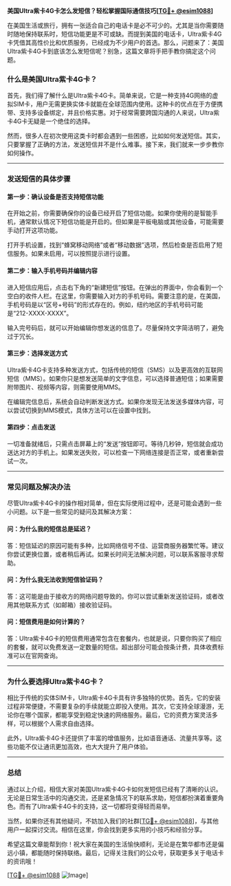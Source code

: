**美国Ultra紫卡4G卡怎么发短信？轻松掌握国际通信技巧[[TG💪+ @esim1088](https://t.me/s/esim1088)]**

在美国生活或旅行，拥有一张适合自己的电话卡是必不可少的。尤其是当你需要随时随地保持联系时，短信功能更是不可或缺。而提到美国的电话卡，Ultra紫卡4G卡凭借其高性价比和优质服务，已经成为不少用户的首选。那么，问题来了：美国Ultra紫卡4G卡到底该怎么发短信呢？别急，这篇文章将手把手教你搞定这个问题。

### **什么是美国Ultra紫卡4G卡？**

首先，我们得了解什么是Ultra紫卡4G卡。简单来说，它是一种支持4G网络的虚拟SIM卡，用户无需更换实体卡就能在全球范围内使用。这种卡的优点在于方便携带、支持多设备绑定，并且价格实惠。对于经常需要跨国沟通的人来说，Ultra紫卡4G卡无疑是一个绝佳的选择。

然而，很多人在初次使用这类卡时都会遇到一些困惑，比如如何发送短信。其实，只要掌握了正确的方法，发送短信并不是什么难事。接下来，我们就来一步步教你如何操作。

---

### **发送短信的具体步骤**

#### **第一步：确认设备是否支持短信功能**
在开始之前，你需要确保你的设备已经开启了短信功能。如果你使用的是智能手机，通常默认情况下短信功能是开启的。但如果是平板电脑或其他设备，可能需要手动打开这项功能。

打开手机设置，找到“蜂窝移动网络”或者“移动数据”选项，然后检查是否启用了短信服务。如果未启用，可以按照提示进行设置。

#### **第二步：输入手机号码并编辑内容**
进入短信应用后，点击右下角的“新建短信”按钮。在弹出的界面中，你会看到一个空白的收件人栏。在这里，你需要输入对方的手机号码。需要注意的是，在美国，手机号码是以“区号+号码”的形式存在的。例如，纽约地区的手机号码可能是“212-XXXX-XXXX”。

输入完号码后，就可以开始编辑你想发送的信息了。尽量保持文字简洁明了，避免过于冗长。

#### **第三步：选择发送方式**
Ultra紫卡4G卡支持多种发送方式，包括传统的短信（SMS）以及更高效的互联网短信（MMS）。如果你只是想发送简单的文字信息，可以选择普通短信；如果需要附带图片、视频等内容，则需要使用MMS。

在编辑完信息后，系统会自动判断发送方式。如果你发现无法发送多媒体内容，可以尝试切换到MMS模式，具体方法可以在设置中找到。

#### **第四步：点击发送**
一切准备就绪后，只需点击屏幕上的“发送”按钮即可。等待几秒钟，短信就会成功送达对方的手机上。如果发送失败，可以检查一下网络连接是否正常，或者重新尝试一次。

---

### **常见问题及解决办法**

尽管Ultra紫卡4G卡的操作相对简单，但在实际使用过程中，还是可能会遇到一些小问题。以下是一些常见的疑问及其解决方案：

#### **问：为什么我的短信总是延迟？**
答：短信延迟的原因可能有多种，比如网络信号不佳、运营商服务器繁忙等。建议你尝试更换位置，或者稍后再试。如果长时间无法解决问题，可以联系客服寻求帮助。

#### **问：为什么我无法收到短信验证码？**
答：这可能是由于接收方的网络问题导致的。你可以尝试重新发送验证码，或者改用其他联系方式（如邮箱）接收验证码。

#### **问：短信费用是如何计算的？**
答：Ultra紫卡4G卡的短信费用通常包含在套餐内，也就是说，只要你购买了相应的套餐，就可以免费发送一定数量的短信。超出部分可能会按条计费，具体收费标准可以在官网查询。

---

### **为什么要选择Ultra紫卡4G卡？**

相比于传统的实体SIM卡，Ultra紫卡4G卡具有许多独特的优势。首先，它的安装过程非常便捷，不需要复杂的手续就能立即投入使用。其次，它支持全球漫游，无论你在哪个国家，都能享受到稳定快速的网络服务。最后，它的资费方案灵活多样，可以根据个人需求自由选择。

此外，Ultra紫卡4G卡还提供了丰富的增值服务，比如语音通话、流量共享等。这些功能不仅让通讯更加高效，也大大提升了用户体验。

---

### **总结**

通过以上介绍，相信大家对美国Ultra紫卡4G卡如何发短信已经有了清晰的认识。无论是日常生活中的沟通交流，还是紧急情况下的联系求助，短信都扮演着重要角色。而有了Ultra紫卡4G卡的支持，这一切都将变得轻而易举。

当然，如果你还有其他疑问，不妨加入我们的社群[[TG💪+ @esim1088](https://t.me/s/esim1088)]，与其他用户一起探讨交流。相信在这里，你会找到更多实用的小技巧和经验分享。

希望这篇文章能帮到你！祝大家在美国的生活愉快顺利，无论是在繁华都市还是偏远小镇，都能随时保持联络。最后，记得关注我们的公众号，获取更多关于电话卡的资讯哦！

[[TG💪+ @esim1088](https://t.me/s/esim1088) ![Image](https://i.postimg.cc/4NQfJmqS/Snipaste-2025-05-13-00-14-12.png)]